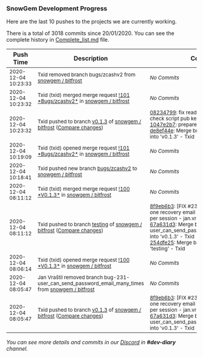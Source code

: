 
### SnowGem Development Progress

Here are the last 10 pushes to the projects we are currently working.

There is a total of 3018 commits since 20/01/2020. You can see the complete history in
 [Complete_list.md](Complete_list.md) file.

| Push Time | Description | Commits |
| --- | --- | --- |
| <sub>2020-12-04 10:23:33</sub> | <sub>Txid removed branch bugs/zcashv2 from [snowgem / bitfrost](https://gitlab.com/snowgem/bitfrost)</sub> | <sub>_No Commits_</sub> |
| <sub>2020-12-04 10:23:32</sub> | <sub>Txid (txid) merged merge request [\!101 \*Bugs/zcashv2\*](https://gitlab.com/snowgem/bitfrost/-/merge_requests/101) in [snowgem / bitfrost](https://gitlab.com/snowgem/bitfrost)</sub> | <sub>_No Commits_</sub> |
| <sub>2020-12-04 10:23:32</sub> | <sub>Txid pushed to branch [v0\.1\.3](https://gitlab.com/snowgem/bitfrost/commits/v0.1.3) of [snowgem / bitfrost](https://gitlab.com/snowgem/bitfrost) ([Compare changes](https://gitlab.com/snowgem/bitfrost/compare/67a631d335aac1c1c9b4535dc6d48c9c7e91234a...de8ef44e6699060fe0a79494ee0ae5c1b375f887))</sub> | <sub>[08234799](https://gitlab.com/snowgem/bitfrost/-/commit/0823479901e850c0b57d735e21f1df097b6ff9da): fix read wallet from database, check script pub key - Snowgem<br>[1047e2b7](https://gitlab.com/snowgem/bitfrost/-/commit/1047e2b73ebb46ae97654e46d24ef483fe7d51b2): prepare appflow - Snowgem<br>[de8ef44e](https://gitlab.com/snowgem/bitfrost/-/commit/de8ef44e6699060fe0a79494ee0ae5c1b375f887): Merge branch 'bugs/zcashv2' into 'v0.1.3' - Txid</sub> |
| <sub>2020-12-04 10:19:09</sub> | <sub>Txid (txid) opened merge request [\!101 \*Bugs/zcashv2\*](https://gitlab.com/snowgem/bitfrost/-/merge_requests/101) in [snowgem / bitfrost](https://gitlab.com/snowgem/bitfrost)</sub> | <sub>_No Commits_</sub> |
| <sub>2020-12-04 10:18:41</sub> | <sub>Txid pushed new branch [bugs/zcashv2](https://gitlab.com/snowgem/bitfrost/commits/bugs/zcashv2) to [snowgem / bitfrost](https://gitlab.com/snowgem/bitfrost)</sub> | <sub>_No Commits_</sub> |
| <sub>2020-12-04 08:11:12</sub> | <sub>Txid (txid) merged merge request [\!100 \*V0\.1\.3\*](https://gitlab.com/snowgem/bitfrost/-/merge_requests/100) in [snowgem / bitfrost](https://gitlab.com/snowgem/bitfrost)</sub> | <sub>_No Commits_</sub> |
| <sub>2020-12-04 08:11:12</sub> | <sub>Txid pushed to branch [testing](https://gitlab.com/snowgem/bitfrost/commits/testing) of [snowgem / bitfrost](https://gitlab.com/snowgem/bitfrost) ([Compare changes](https://gitlab.com/snowgem/bitfrost/compare/ecd95893ba356ab7a1d626eabcbcbe8cadf109bf...254dfe2577224c6b81850ca8ca2b711d1c05c766))</sub> | <sub>[8f9eb6b3](https://gitlab.com/snowgem/bitfrost/-/commit/8f9eb6b36fc34eaa74619693badfa77dac8eab57): [FIX #231] User can send only one recovery email at once but multiple time per session - jan.vrastil<br>[67a631d3](https://gitlab.com/snowgem/bitfrost/-/commit/67a631d335aac1c1c9b4535dc6d48c9c7e91234a): Merge branch 'bug-231-user_can_send_password_email_many_times' into 'v0.1.3' - Txid<br>[254dfe25](https://gitlab.com/snowgem/bitfrost/-/commit/254dfe2577224c6b81850ca8ca2b711d1c05c766): Merge branch 'v0.1.3' into 'testing' - Txid</sub> |
| <sub>2020-12-04 08:06:14</sub> | <sub>Txid (txid) opened merge request [\!100 \*V0\.1\.3\*](https://gitlab.com/snowgem/bitfrost/-/merge_requests/100) in [snowgem / bitfrost](https://gitlab.com/snowgem/bitfrost)</sub> | <sub>_No Commits_</sub> |
| <sub>2020-12-04 08:05:47</sub> | <sub>Jan Vraštil removed branch bug-231-user_can_send_password_email_many_times from [snowgem / bitfrost](https://gitlab.com/snowgem/bitfrost)</sub> | <sub>_No Commits_</sub> |
| <sub>2020-12-04 08:05:47</sub> | <sub>Txid pushed to branch [v0\.1\.3](https://gitlab.com/snowgem/bitfrost/commits/v0.1.3) of [snowgem / bitfrost](https://gitlab.com/snowgem/bitfrost) ([Compare changes](https://gitlab.com/snowgem/bitfrost/compare/4d6c0811c7380fc6a1232cb6d32e1f5a1dc5ef9f...67a631d335aac1c1c9b4535dc6d48c9c7e91234a))</sub> | <sub>[8f9eb6b3](https://gitlab.com/snowgem/bitfrost/-/commit/8f9eb6b36fc34eaa74619693badfa77dac8eab57): [FIX #231] User can send only one recovery email at once but multiple time per session - jan.vrastil<br>[67a631d3](https://gitlab.com/snowgem/bitfrost/-/commit/67a631d335aac1c1c9b4535dc6d48c9c7e91234a): Merge branch 'bug-231-user_can_send_password_email_many_times' into 'v0.1.3' - Txid</sub> |

_You can see more details and commits in our [Discord](https://discord.gg/zumGnbg) in **#dev-diary** channel._
